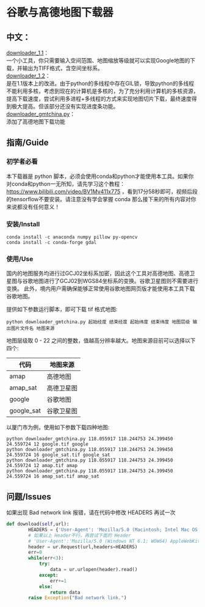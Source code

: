 # 谷歌与高德地图下载器

## 中文：  
[downloader_1.1](https://github.com/zhengjie9510/Google-Map-Downloader/blob/master/downloader_1.1.py)：  
    一个小工具，你只需要输入空间范围、地图缩放等级就可以实现Google地图的下载，并输出为TIFF格式，含空间坐标系。  
[downloader_1.2](https://github.com/zhengjie9510/Google-Map-Downloader/blob/master/downloader_1.2.py)：  
    是在1.1版本上的改进。由于python的多线程中存在GIL锁，导致python的多线程不能利用多核，考虑到现在的计算机是多核的，为了充分利用计算机的多核资源，提高下载速度，尝试利用多进程+多线程的方式来实现地图切片下载，最终速度得到极大提高。但该部分还没有实现进度条功能。  
[downloader_gmtchina.py](https://github.com/CovMat/google-map-downloader/blob/master/downloader_gmtchina.py)：  
    添加了高德地图下载功能 

## 指南/Guide
### 初学者必看
本下载器是 python 脚本，必须会使用conda和python才能使用本工具。如果你对conda和python一无所知，请先学习这个教程： https://www.bilibili.com/video/BV1Mv411x775 ，看到17分58秒即可，视频后段的tensorflow不要安装。请注意没有学会掌握 conda 那么接下来的所有内容对你来说都没有任何意义！

### 安装/Install
```shell
conda install -c anaconda numpy pillow py-opencv
conda install -c conda-forge gdal 
```
### 使用/Use
国内的地图服务均进行过GCJ02坐标系加密，因此这个工具对高德地图、高德卫星图与谷歌地图进行了GCJ02到WGS84坐标系的变换。谷歌卫星图则不需要进行变换。
此外，境内用户需确保能够正常使用谷歌地图网页版才能使用本工具下载谷歌地图。

提供如下参数运行脚本，即可下载 tif 格式地图:
```shell
python downloader_gmtchina.py 起始经度 结束经度 起始纬度 结束纬度 地图层级 输出图片文件名 地图来源
```
地图层级取 0 - 22 之间的整数，值越高分辨率越大。地图来源目前可以选择以下四个:

|代码|地图来源|
|  ----  | ----  |
|amap     |   高德地图|
|amap_sat  |  高德卫星图|
|google    |  谷歌地图|
|google_sat | 谷歌卫星图|

以厦门市为例，使用如下参数下载四种地图:

```shell
python downloader_gmtchina.py 118.055917 118.244753 24.399450 24.559724 12 google.tif google
python downloader_gmtchina.py 118.055917 118.244753 24.399450 24.559724 16 google_sat.tif google_sat
python downloader_gmtchina.py 118.055917 118.244753 24.399450 24.559724 12 amap.tif amap
python downloader_gmtchina.py 118.055917 118.244753 24.399450 24.559724 16 amap_sat.tif amap_sat
```

## 问题/Issues
如果出现 Bad network link 报错，请在代码中修改 HEADERS 再试一次
```python
def download(self,url):
        HEADERS = {'User-Agent': 'Mozilla/5.0 (Macintosh; Intel Mac OS X 10_7_5) AppleWebKit/537.36 (KHTML, like Gecko) Chrome/29.0.1547.76 Safari/537.36'}
        # 如果以上 Header不行，再尝试下面的 Header
        # 'User-Agent':'Mozilla/5.0 (Windows NT 6.1; WOW64) AppleWebKit/537.36 (KHTML, like Gecko) Chrome/63.0.3239.132 Safari/537.36 QIHU 360SE'
        header = ur.Request(url,headers=HEADERS)
        err=0
        while(err<3):
            try:
                data = ur.urlopen(header).read()
            except:
                err+=1
            else:
                return data
        raise Exception("Bad network link.")
```
